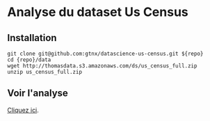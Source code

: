 # Analyse du dataset Us Census

## Installation

    git clone git@github.com:gtnx/datascience-us-census.git ${repo}
    cd {repo}/data
    wget http://thomasdata.s3.amazonaws.com/ds/us_census_full.zip
    unzip us_census_full.zip

## Voir l'analyse

[Cliquez ici](http://nbviewer.ipython.org/).